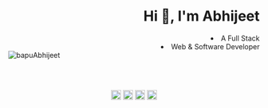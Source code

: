 <h1 align="right">Hi 👋, I'm Abhijeet</h1>

<li align="right">A Full Stack </li>
<li align="right">Web & Software Developer</li>

<img src="https://github-readme-stats.vercel.app/api?username=bapuAbhijeet&show_icons=true" alt="bapuAbhijeet" />

<br/><br/>
<p align="center">
<a href="https://twitter.com/bapuabhijeet" target="blank"><img align="center" src="https://cdn.jsdelivr.net/npm/simple-icons@3.0.1/icons/twitter.svg" alt="bapuabhijeet" height="20" width="20" /></a>
<a href="https://www.linkedin.com/in/abhijeetbehera/" target="blank"><img align="center" src="https://cdn.jsdelivr.net/npm/simple-icons@3.0.1/icons/linkedin.svg" alt="abhijeetbehera" height="20" width="20" /></a>
<a href=https://www.facebook.com/abhijeet.bapu/" target="blank"><img align="center" src="https://cdn.jsdelivr.net/npm/simple-icons@3.0.1/icons/facebook.svg" alt="sachin.mathers.7" height="20" width="20" /></a>
<a href="https://www.instagram.com/bapuabhijeet/" target="blank"><img align="center" src="https://cdn.jsdelivr.net/npm/simple-icons@3.0.1/icons/instagram.svg" alt="bapuabhijeet" height="20" width="20" /></a>
</p>
